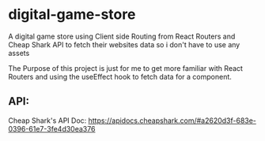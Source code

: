 # digital-game-store
A digital game store using Client side Routing from React Routers and Cheap Shark API to fetch their websites data so i don't have to use any assets

The Purpose of this project is just for me to get more familiar with React Routers and using the useEffect hook to fetch data for a component.

## API:
  Cheap Shark's API Doc: https://apidocs.cheapshark.com/#a2620d3f-683e-0396-61e7-3fe4d30ea376
